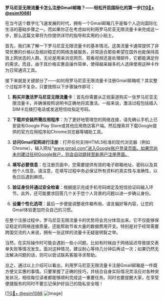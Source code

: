 **罗马尼亚无限流量卡怎么注册Gmail邮箱？——轻松开启国际化的第一步[[TG💪+ @esim1088](https://t.me/s/esim1088)]**

在当今这个数字化飞速发展的时代，拥有一个Gmail邮箱几乎是每个人迈向国际化生活的基础步骤之一。而如果你正在考虑如何利用罗马尼亚无限流量卡来完成这一步，那么这篇文章将为你提供详尽的指导和实用的小贴士。

首先，我们来了解一下罗马尼亚无限流量卡的基本情况。这类流量卡通常提供了非常优惠的价格以及相对稳定的网络连接服务，非常适合那些希望在国外也能保持高效上网状态的人群。无论是用来浏览网页、观看视频还是处理邮件，它都能满足你的需求。而且，由于其价格实惠且操作简单，使得越来越多的人选择使用这种卡作为日常通讯工具。

接下来就是关键部分了——如何用罗马尼亚无限流量卡注册Gmail邮箱呢？其实整个过程并不复杂，只要按照以下步骤操作即可：

1. **购买并激活罗马尼亚无限流量卡**：首先你需要从正规渠道购买一张罗马尼亚无限流量卡，并确保按照说明书正确地将其激活。一般来说，激活过程包括插入SIM卡后拨打电话或发送短信给指定号码。

2. **下载并安装所需应用程序**：为了更好地管理您的网络连接，请先确认手机上已安装有Google Play Store或其他应用商店客户端。然后搜索并下载Google提供的官方应用程序如Chrome浏览器等辅助工具。

3. **访问Gmail官网进行注册**：打开任何支持HTML5标准的现代浏览器（例如Chrome），输入网址“www.gmail.com”进入Google账户登录页面。如果您尚未创建过任何Google账户，则会自动跳转至新用户注册界面。

4. **填写必要信息**：在注册页面中，您需要提供有效的电子邮箱地址、密码以及其他个人信息。请注意，在填写过程中务必保证所有资料的真实性与准确性，以免日后遇到麻烦。

5. **验证身份并通过安全检查**：根据提示完成手机号码绑定及短信验证码输入环节。此外，还可能要求回答几个关于您个人背景的问题以进一步确认身份。

6. **设置个性化选项**：最后一步便是调整收件箱布局、语言偏好等内容，让您的Gmail体验更加符合自己的习惯。

在整个注册过程中，罗马尼亚无限流量卡的优势将会充分体现出来。它不仅能够保证稳定的网络连接质量，还能帮助节省大量的数据费用开支。特别是对于经常需要跨国交流的人来说，拥有一张这样的流量卡无疑是明智之举。

当然，在实际操作时可能会遇到一些小问题。比如有时候由于网络延迟导致提交表单失败等情况发生。面对这种情况，建议耐心等待几分钟后再试一次；如果仍然无法解决问题的话，则可以尝试联系客服寻求帮助。

总之，通过以上介绍可以看出，利用罗马尼亚无限流量卡注册Gmail邮箱是一件既方便又实惠的事情。只要掌握了正确的技巧，并结合自身实际情况灵活应对各种突发状况，相信每位读者都能够顺利完成这一重要任务。同时也要提醒大家，在享受便捷服务的同时不要忘记保护好自己的隐私安全哦！

[[TG💪+ @esim1088](https://t.me/s/esim1088) ![Image](https://i.postimg.cc/4NQfJmqS/Snipaste-2025-05-13-00-14-12.png)]